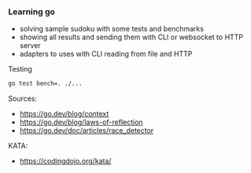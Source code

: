 ### Learning go

- solving sample sudoku with some tests and benchmarks
- showing all results and sending them with CLI or websocket to HTTP server
- adapters to uses with CLI reading from file and HTTP

Testing

```bash
go test bench=. ./...
```

Sources:
- https://go.dev/blog/context
- https://go.dev/blog/laws-of-reflection
- https://go.dev/doc/articles/race_detector

KATA:
- https://codingdojo.org/kata/